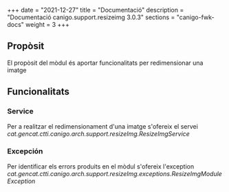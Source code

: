 +++
date        = "2021-12-27"
title       = "Documentació"
description = "Documentació canigo.support.resizeimg 3.0.3"
sections    = "canigo-fwk-docs"
weight      = 3
+++

## Propòsit

El propòsit del mòdul és aportar funcionalitats per redimensionar una imatge

## Funcionalitats

### Service

Per a realitzar el redimensionament d'una imatge s'ofereix el servei *cat.gencat.ctti.canigo.arch.support.resizeImg.ResizeImgService*

### Excepción

Per identificar els errors produits en el mòdul s'ofereix l'exception *cat.gencat.ctti.canigo.arch.support.resizeImg.exceptions.ResizeImgModuleException*
